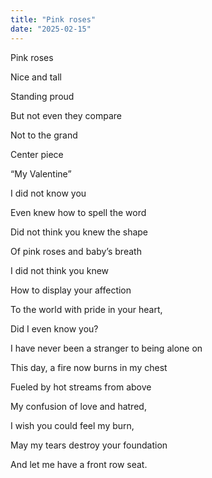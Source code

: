 ```yaml
---
title: "Pink roses"
date: "2025-02-15"
---
```


Pink roses

Nice and tall

Standing proud

But not even they compare

Not to the grand

Center piece

“My Valentine”

I did not know you

Even knew how to spell the word

Did not think you knew the shape

Of pink roses and baby’s breath

I did not think you knew

How to display your affection

To the world with pride in your heart,

Did I even know you?

I have never been a stranger to being alone on

This day, a fire now burns in my chest

Fueled by hot streams from above

My confusion of love and hatred,

I wish you could feel my burn,

May my tears destroy your foundation

And let me have a front row seat.